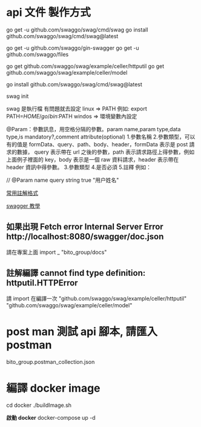 # api 文件 製作方式

go get -u github.com/swaggo/swag/cmd/swag
go install github.com/swaggo/swag/cmd/swag@latest

go get -u github.com/swaggo/gin-swagger
go get -u github.com/swaggo/files

go get github.com/swaggo/swag/example/celler/httputil
go get github.com/swaggo/swag/example/celler/model

go install github.com/swaggo/swag/cmd/swag@latest

swag init

swag 是執行檔 有問題就去設定
linux => PATH 例如: export PATH=$HOME/go/bin:$PATH
windos => 環境變數內設定

@Param：參數訊息，用空格分隔的參數。param name,param type,data type,is mandatory?,comment attribute(optional) 1.參數名稱 2.參數類型，可以有的值是 formData、query、path、body、header，formData 表示是 post 請求的數據， query 表示帶在 url 之後的參數，path 表示請求路徑上得參數，例如上面例子裡面的 key，body 表示是一個 raw 資料請求，header 表示帶在 header 資訊中得參數。 3.參數類型 4.是否必須 5.註釋
例如：

// @Param name query string true "用户姓名"

[常用註解格式]("https://blog.csdn.net/qq_38371367/article/details/123005909")

[swagger 教學]("https://igouist.github.io/post/2021/05/newbie-4-swagger/")

## 如果出現 Fetch error Internal Server Error http://localhost:8080/swagger/doc.json

請在專案上面 import \_ "bito_group/docs"

## 註解編譯 cannot find type definition: httputil.HTTPError

請 import 在編譯一次
"github.com/swaggo/swag/example/celler/httputil"
"github.com/swaggo/swag/example/celler/model"

# post man 測試 api 腳本, 請匯入 postman

bito_group.postman_collection.json

# 編譯 docker image

cd docker
./buildImage.sh

**啟動 docker**
docker-compose up -d
